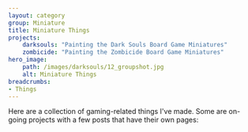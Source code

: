 ```yaml
---
layout: category
group: Miniature
title: Miniature Things
projects:
    darksouls: "Painting the Dark Souls Board Game Miniatures"
    zombicide: "Painting the Zombicide Board Game Miniatures"
hero_image: 
    path: /images/darksouls/12_groupshot.jpg
    alt: Miniature Things
breadcrumbs: 
- Things
---
```


Here are a collection of gaming-related things I've made. Some are on-going projects with a few posts that have their own pages: